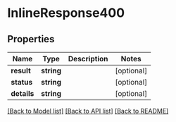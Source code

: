 # InlineResponse400

## Properties
Name | Type | Description | Notes
------------ | ------------- | ------------- | -------------
**result** | **string** |  | [optional] 
**status** | **string** |  | [optional] 
**details** | **string** |  | [optional] 

[[Back to Model list]](../README.md#documentation-for-models) [[Back to API list]](../README.md#documentation-for-api-endpoints) [[Back to README]](../README.md)


